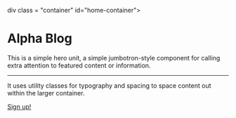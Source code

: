 div class = "container" id="home-container"> 
  <div class="jumbotron text-center text-white">
    <h1 class="display-4">Alpha Blog</h1>
    <p class="lead">This is a simple hero unit, a simple jumbotron-style component for calling extra attention to featured content or information.</p>
    <hr class="my-4">
    <p>It uses utility classes for typography and spacing to space content out within the larger container.</p>
    <a class="btn btn-success btn-lg" href="#" role="button">Sign up!</a>
  </div>
</div>